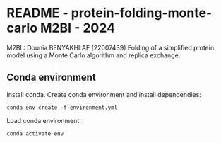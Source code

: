 README - protein-folding-monte-carlo
M2BI - 2024
==============
M2BI : Dounia BENYAKHLAF (22007439)
Folding of a simplified protein model using a Monte Carlo algorithm and replica exchange.
## Conda environment
Install conda.
Create conda environment and install dependendies:
```
conda env create -f environment.yml
```
Load conda environment:
```
conda activate env
```
